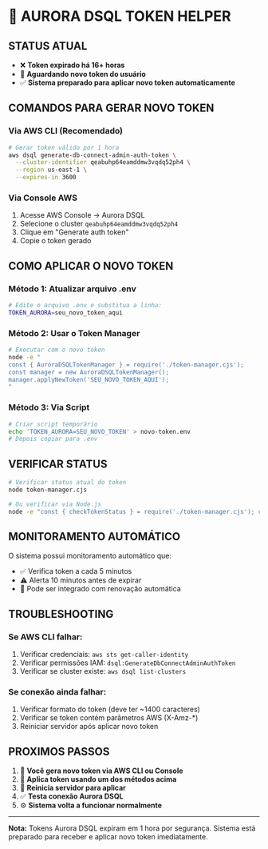# 🔑 AURORA DSQL TOKEN HELPER

## STATUS ATUAL
- ❌ **Token expirado há 16+ horas**
- 🔄 **Aguardando novo token do usuário**
- ✅ **Sistema preparado para aplicar novo token automaticamente**

## COMANDOS PARA GERAR NOVO TOKEN

### Via AWS CLI (Recomendado)
```bash
# Gerar token válido por 1 hora
aws dsql generate-db-connect-admin-auth-token \
  --cluster-identifier qeabuhp64eamddmw3vqdq52ph4 \
  --region us-east-1 \
  --expires-in 3600
```

### Via Console AWS
1. Acesse AWS Console → Aurora DSQL
2. Selecione o cluster `qeabuhp64eamddmw3vqdq52ph4`
3. Clique em "Generate auth token"
4. Copie o token gerado

## COMO APLICAR O NOVO TOKEN

### Método 1: Atualizar arquivo .env
```bash
# Edite o arquivo .env e substitua a linha:
TOKEN_AURORA=seu_novo_token_aqui
```

### Método 2: Usar o Token Manager
```bash
# Executar com o novo token
node -e "
const { AuroraDSQLTokenManager } = require('./token-manager.cjs');
const manager = new AuroraDSQLTokenManager();
manager.applyNewToken('SEU_NOVO_TOKEN_AQUI');
"
```

### Método 3: Via Script
```bash
# Criar script temporário
echo 'TOKEN_AURORA=SEU_NOVO_TOKEN' > novo-token.env
# Depois copiar para .env
```

## VERIFICAR STATUS
```bash
# Verificar status atual do token
node token-manager.cjs

# Ou verificar via Node.js
node -e "const { checkTokenStatus } = require('./token-manager.cjs'); checkTokenStatus();"
```

## MONITORAMENTO AUTOMÁTICO

O sistema possui monitoramento automático que:
- ✅ Verifica token a cada 5 minutos  
- ⚠️ Alerta 10 minutos antes de expirar
- 🔄 Pode ser integrado com renovação automática

## TROUBLESHOOTING

### Se AWS CLI falhar:
1. Verificar credenciais: `aws sts get-caller-identity`
2. Verificar permissões IAM: `dsql:GenerateDbConnectAdminAuthToken`
3. Verificar se cluster existe: `aws dsql list-clusters`

### Se conexão ainda falhar:
1. Verificar formato do token (deve ter ~1400 caracteres)
2. Verificar se token contém parâmetros AWS (X-Amz-*)
3. Reiniciar servidor após aplicar novo token

## PROXIMOS PASSOS

1. 🔑 **Você gera novo token via AWS CLI ou Console**
2. 📝 **Aplica token usando um dos métodos acima**  
3. 🔄 **Reinicia servidor para aplicar**
4. ✅ **Testa conexão Aurora DSQL**
5. ⚙️ **Sistema volta a funcionar normalmente**

---
**Nota:** Tokens Aurora DSQL expiram em 1 hora por segurança. Sistema está preparado para receber e aplicar novo token imediatamente.
